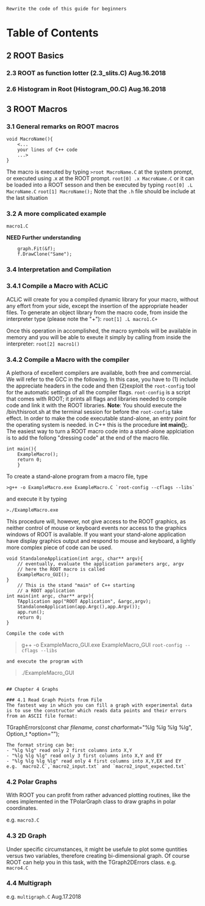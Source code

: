 
```
Rewrite the code of this guide for beginners
```


# Table of Contents
## 2 ROOT Basics
### 2.3 ROOT as function lotter (2.3_slits.C) Aug.16.2018
### 2.6 Histogram in Root (Histogram_00.C) Aug.16.2018
## 3 ROOT Macros
### 3.1 General remarks on ROOT macros
```
void MacroName(){
    <...
    your lines of C++ code
    ...>
}
```
The macro is executed by typing
`>root MacroName.C` at the system prompt, 
or executed using .x at the ROOT prompt.
`root[0] .x MacroName.C`
or it can be loaded into a ROOT sesson and then be executed by typing
`root[0] .L MacroName.C`
`root[1] MacroName();`
Note that the `.h` file should be include at the last situation

### 3.2 A more complicated example
`macro1.C`

**NEED Further understanding**
```
    graph.Fit(&f);
    f.DrawClone("Same");
```

### 3.4 Interpretation and Compilation
### 3.4.1 Compile a Macro with ACLiC
ACLiC will create for you a compiled dynamic library for your macro, without any effort from your side, except the insertion of the appropriate header files.
To generate an object library from the macro code, from inside the interpreter type (please note the "+"):
`root[1] .L macro1.C+`

Once this operation in accomplished, the macro symbols will be available in memory and you will be able to exeute it simply by calling from inside the interpreter:
`root[2] macro1()`

### 3.4.2 Compile a Macro with the compiler
A plethora of excellent compilers are available, both free and commercial. We will refer to the GCC in the following.
In this case, you have to (1) include the appreciate headers in the code and then (2)exploit the `root-config` tool for the automatic settings of all the compiler flags.
`root-config` is a script that comes with ROOT; it prints all flags and libraries needed to compile code and link it with the ROOT libraries.
**Note**: You should execute the <root install dir>/bin/thisroot.sh at the terminal session for before the `root-config` take effect.
In order to make the code executable stand-alone, an entry point for the operating system is needed. in C++ this is the procedure **int main();**. The easiest way to turn a ROOT macro code into a stand-alone applciation is to add the follong "dressing code" at the end of the macro file.
```
int main(){
    ExampleMacro();
    return 0;
    }
```

To create a stand-alone program from a macro file, type
```
>g++ -o ExampleMacro.exe ExampleMacro.C `root-config --cflags --libs`
```
and execute it by typing
```
>./ExampleMacro.exe
```

This procedure will, however, not give access to the ROOT graphics, as neither control of mouse or keyboard events nor access to the graphics windows of ROOT is available.
If you want your stand-alone application have display graphics output and respond to mouse and keyboard, a lightly more complex piece of code can be used.

```
void StandaloneApplication(int argc, char** argv){
    // eventually, evaluate the application parameters argc, argv
    // here the ROOT macro is called
    ExampleMacro_GUI();
}
    // This is the stand "main" of C++ starting
    // a ROOT application
int main(int argc, char** argv){
    TApplication app("ROOT Application", &argc,argv);
    StandaloneApplication(app.Argc(),app.Argv());
    app.run();
    return 0;
}

Compile the code with
```
> g++ -o ExampleMacro_GUI.exe ExampleMacro_GUI `root-config --cflags --libs`
```
and execute the program with
```
> ./ExampleMacro_GUI
```

## Chapter 4 Graphs

### 4.1 Read Graph Points from File
The fastest way in which you can fill a graph with experimental data is to use the constructor which reads data points and their errors from an ASCII file format:
```
TGraphErrors(const char *filename, const char*format="%lg %lg %lg %lg", Option_t *option="");
```
The format string can be:
- "%lg %lg" read only 2 first columns into X,Y
- "%lg %lg %lg" read only 3 first columns into X,Y and EY
- "%lg %lg %lg %lg" read only 4 first columns into X,Y,EX and EY 
e.g. `macro2.C`,`macro2_input.txt` and `macro2_input_expected.txt`
```

### 4.2 Polar Graphs
With ROOT you can profit from rather advanced plotting routines, like the ones implemented in the TPolarGraph class to draw graphs in polar coordinates.

e.g. `macro3.C`

### 4.3 2D Graph
Under specific circumstances, it might be usefule to plot some quntities versus two variables, therefore creating bi-dimensional graph. Of course ROOT can help you in this task, with the TGraph2DErrors class.
e.g. `macro4.C`

### 4.4 Multigraph
e.g. `multigraph.C`   Aug.17.2018
